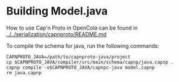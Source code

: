 # Building Model.java

How to use Cap'n Proto in OpenCola can be found in [../../serialization/capnproto/README.md](../../serialization/capnproto/capnproto.md)

To compile the schema for java, run the following commands:
```
CAPNPROTO_JAVA=/path/to/capnproto-java/project
cp $CAPNPROTO_JAVA/compiler/src/main/schema/capnp/java.capnp .
capnp compile -o$CAPNPROTO_JAVA/capnpc-java model.capnp
rm java.capnp
```